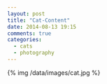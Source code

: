 ```yaml
---
layout: post
title: "Cat-Content"
date: 2014-08-13 19:15
comments: true
categories:
  - cats
  - photography
---
```

{% img /data/images/cat.jpg %}
